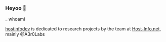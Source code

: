 ### Heyoo 👋

_ whoami

[hostinfodev](https://github.com/hostinfodev/hostinfodev) is dedicated to research projects by the team at [Host-Info.net](https://host-info.net), mainly @A3r0Labs
